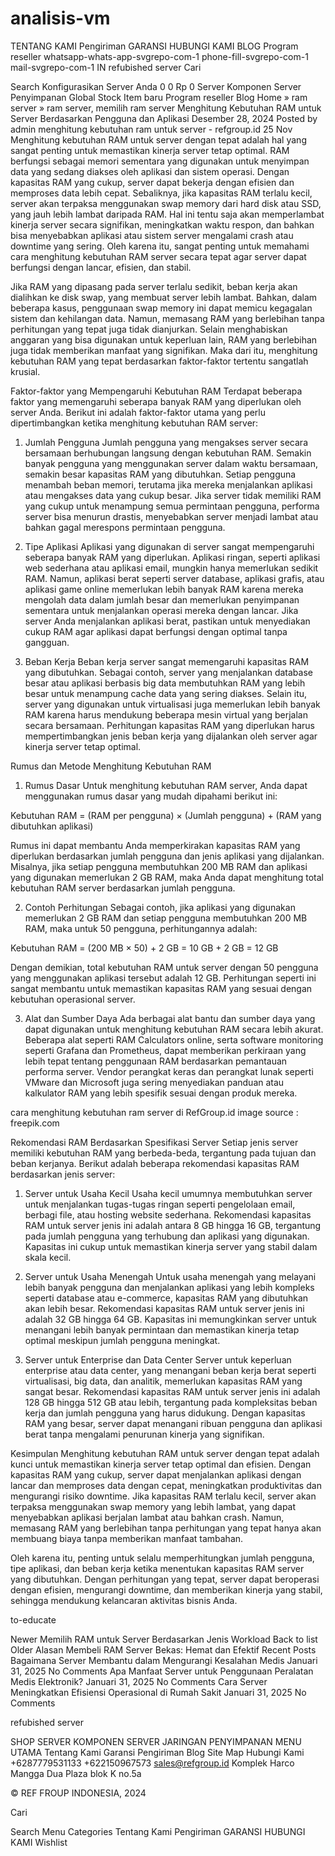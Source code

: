 # analisis-vm

TENTANG KAMI
Pengiriman
GARANSI
HUBUNGI KAMI
BLOG
Program reseller
whatsapp-whats-app-svgrepo-com-1
phone-fill-svgrepo-com-1
mail-svgrepo-com-1
IN
refubished server
Cari

Search
Konfigurasikan Server Anda
0
0
Rp 0
Server
Komponen Server
Penyimpanan
Global Stock
Item baru
Program reseller
Blog
Home » ram server »
ram server, memilih ram server
Menghitung Kebutuhan RAM untuk Server Berdasarkan Pengguna dan Aplikasi
Desember 28, 2024 Posted by admin
menghitung kebutuhan ram untuk server - refgroup.id
25
Nov
Menghitung kebutuhan RAM untuk server dengan tepat adalah hal yang sangat penting untuk memastikan kinerja server tetap optimal. RAM berfungsi sebagai memori sementara yang digunakan untuk menyimpan data yang sedang diakses oleh aplikasi dan sistem operasi. Dengan kapasitas RAM yang cukup, server dapat bekerja dengan efisien dan memproses data lebih cepat. Sebaliknya, jika kapasitas RAM terlalu kecil, server akan terpaksa menggunakan swap memory dari hard disk atau SSD, yang jauh lebih lambat daripada RAM. Hal ini tentu saja akan memperlambat kinerja server secara signifikan, meningkatkan waktu respon, dan bahkan bisa menyebabkan aplikasi atau sistem server mengalami crash atau downtime yang sering. Oleh karena itu, sangat penting untuk memahami cara menghitung kebutuhan RAM server secara tepat agar server dapat berfungsi dengan lancar, efisien, dan stabil.

Jika RAM yang dipasang pada server terlalu sedikit, beban kerja akan dialihkan ke disk swap, yang membuat server lebih lambat. Bahkan, dalam beberapa kasus, penggunaan swap memory ini dapat memicu kegagalan sistem dan kehilangan data. Namun, memasang RAM yang berlebihan tanpa perhitungan yang tepat juga tidak dianjurkan. Selain menghabiskan anggaran yang bisa digunakan untuk keperluan lain, RAM yang berlebihan juga tidak memberikan manfaat yang signifikan. Maka dari itu, menghitung kebutuhan RAM yang tepat berdasarkan faktor-faktor tertentu sangatlah krusial.

Faktor-faktor yang Mempengaruhi Kebutuhan RAM
Terdapat beberapa faktor yang memengaruhi seberapa banyak RAM yang diperlukan oleh server Anda. Berikut ini adalah faktor-faktor utama yang perlu dipertimbangkan ketika menghitung kebutuhan RAM server:

1. Jumlah Pengguna
Jumlah pengguna yang mengakses server secara bersamaan berhubungan langsung dengan kebutuhan RAM. Semakin banyak pengguna yang menggunakan server dalam waktu bersamaan, semakin besar kapasitas RAM yang dibutuhkan. Setiap pengguna menambah beban memori, terutama jika mereka menjalankan aplikasi atau mengakses data yang cukup besar. Jika server tidak memiliki RAM yang cukup untuk menampung semua permintaan pengguna, performa server bisa menurun drastis, menyebabkan server menjadi lambat atau bahkan gagal merespons permintaan pengguna.

2. Tipe Aplikasi
Aplikasi yang digunakan di server sangat mempengaruhi seberapa banyak RAM yang diperlukan. Aplikasi ringan, seperti aplikasi web sederhana atau aplikasi email, mungkin hanya memerlukan sedikit RAM. Namun, aplikasi berat seperti server database, aplikasi grafis, atau aplikasi game online memerlukan lebih banyak RAM karena mereka mengolah data dalam jumlah besar dan memerlukan penyimpanan sementara untuk menjalankan operasi mereka dengan lancar. Jika server Anda menjalankan aplikasi berat, pastikan untuk menyediakan cukup RAM agar aplikasi dapat berfungsi dengan optimal tanpa gangguan.

3. Beban Kerja
Beban kerja server sangat memengaruhi kapasitas RAM yang dibutuhkan. Sebagai contoh, server yang menjalankan database besar atau aplikasi berbasis big data membutuhkan RAM yang lebih besar untuk menampung cache data yang sering diakses. Selain itu, server yang digunakan untuk virtualisasi juga memerlukan lebih banyak RAM karena harus mendukung beberapa mesin virtual yang berjalan secara bersamaan. Perhitungan kapasitas RAM yang diperlukan harus mempertimbangkan jenis beban kerja yang dijalankan oleh server agar kinerja server tetap optimal.

Rumus dan Metode Menghitung Kebutuhan RAM
1. Rumus Dasar
Untuk menghitung kebutuhan RAM server, Anda dapat menggunakan rumus dasar yang mudah dipahami berikut ini:

Kebutuhan RAM = (RAM per pengguna) × (Jumlah pengguna) + (RAM yang dibutuhkan aplikasi)

Rumus ini dapat membantu Anda memperkirakan kapasitas RAM yang diperlukan berdasarkan jumlah pengguna dan jenis aplikasi yang dijalankan. Misalnya, jika setiap pengguna membutuhkan 200 MB RAM dan aplikasi yang digunakan memerlukan 2 GB RAM, maka Anda dapat menghitung total kebutuhan RAM server berdasarkan jumlah pengguna.

2. Contoh Perhitungan
Sebagai contoh, jika aplikasi yang digunakan memerlukan 2 GB RAM dan setiap pengguna membutuhkan 200 MB RAM, maka untuk 50 pengguna, perhitungannya adalah:

Kebutuhan RAM = (200 MB × 50) + 2 GB = 10 GB + 2 GB = 12 GB

Dengan demikian, total kebutuhan RAM untuk server dengan 50 pengguna yang menggunakan aplikasi tersebut adalah 12 GB. Perhitungan seperti ini sangat membantu untuk memastikan kapasitas RAM yang sesuai dengan kebutuhan operasional server.

3. Alat dan Sumber Daya
Ada berbagai alat bantu dan sumber daya yang dapat digunakan untuk menghitung kebutuhan RAM secara lebih akurat. Beberapa alat seperti RAM Calculators online, serta software monitoring seperti Grafana dan Prometheus, dapat memberikan perkiraan yang lebih tepat tentang penggunaan RAM berdasarkan pemantauan performa server. Vendor perangkat keras dan perangkat lunak seperti VMware dan Microsoft juga sering menyediakan panduan atau kalkulator RAM yang lebih spesifik sesuai dengan produk mereka.

cara menghitung kebutuhan ram server di RefGroup.id
image source : freepik.com

Rekomendasi RAM Berdasarkan Spesifikasi Server
Setiap jenis server memiliki kebutuhan RAM yang berbeda-beda, tergantung pada tujuan dan beban kerjanya. Berikut adalah beberapa rekomendasi kapasitas RAM berdasarkan jenis server:

1. Server untuk Usaha Kecil
Usaha kecil umumnya membutuhkan server untuk menjalankan tugas-tugas ringan seperti pengelolaan email, berbagi file, atau hosting website sederhana. Rekomendasi kapasitas RAM untuk server jenis ini adalah antara 8 GB hingga 16 GB, tergantung pada jumlah pengguna yang terhubung dan aplikasi yang digunakan. Kapasitas ini cukup untuk memastikan kinerja server yang stabil dalam skala kecil.

2. Server untuk Usaha Menengah
Untuk usaha menengah yang melayani lebih banyak pengguna dan menjalankan aplikasi yang lebih kompleks seperti database atau e-commerce, kapasitas RAM yang dibutuhkan akan lebih besar. Rekomendasi kapasitas RAM untuk server jenis ini adalah 32 GB hingga 64 GB. Kapasitas ini memungkinkan server untuk menangani lebih banyak permintaan dan memastikan kinerja tetap optimal meskipun jumlah pengguna meningkat.

3. Server untuk Enterprise dan Data Center
Server untuk keperluan enterprise atau data center, yang menangani beban kerja berat seperti virtualisasi, big data, dan analitik, memerlukan kapasitas RAM yang sangat besar. Rekomendasi kapasitas RAM untuk server jenis ini adalah 128 GB hingga 512 GB atau lebih, tergantung pada kompleksitas beban kerja dan jumlah pengguna yang harus didukung. Dengan kapasitas RAM yang besar, server dapat menangani ribuan pengguna dan aplikasi berat tanpa mengalami penurunan kinerja yang signifikan.

Kesimpulan
Menghitung kebutuhan RAM untuk server dengan tepat adalah kunci untuk memastikan kinerja server tetap optimal dan efisien. Dengan kapasitas RAM yang cukup, server dapat menjalankan aplikasi dengan lancar dan memproses data dengan cepat, meningkatkan produktivitas dan mengurangi risiko downtime. Jika kapasitas RAM terlalu kecil, server akan terpaksa menggunakan swap memory yang lebih lambat, yang dapat menyebabkan aplikasi berjalan lambat atau bahkan crash. Namun, memasang RAM yang berlebihan tanpa perhitungan yang tepat hanya akan membuang biaya tanpa memberikan manfaat tambahan.

Oleh karena itu, penting untuk selalu memperhitungkan jumlah pengguna, tipe aplikasi, dan beban kerja ketika menentukan kapasitas RAM server yang dibutuhkan. Dengan perhitungan yang tepat, server dapat beroperasi dengan efisien, mengurangi downtime, dan memberikan kinerja yang stabil, sehingga mendukung kelancaran aktivitas bisnis Anda.

to-educate
    
Newer
Memilih RAM untuk Server Berdasarkan Jenis Workload
Back to list
Older
Alasan Membeli RAM Server Bekas: Hemat dan Efektif
Recent Posts
Bagaimana Server Membantu dalam Mengurangi Kesalahan Medis
Januari 31, 2025 No Comments
Apa Manfaat Server untuk Penggunaan Peralatan Medis Elektronik?
Januari 31, 2025 No Comments
Cara Server Meningkatkan Efisiensi Operasional di Rumah Sakit
Januari 31, 2025 No Comments


refubished server
   
SHOP
SERVER
KOMPONEN SERVER
JARINGAN
PENYIMPANAN
MENU UTAMA
Tentang Kami
Garansi
Pengiriman
Blog
Site Map
Hubungi Kami
+6287779531133
+622150967573
sales@refgroup.id
Komplek Harco Mangga Dua Plaza blok K no.5a

© REF FROUP INDONESIA, 2024

Cari

Search
Menu
Categories
Tentang Kami
Pengiriman
GARANSI
HUBUNGI KAMI
Wishlist
